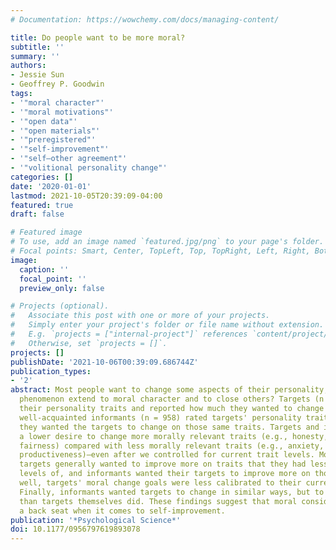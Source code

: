 ```yaml
---
# Documentation: https://wowchemy.com/docs/managing-content/

title: Do people want to be more moral?
subtitle: ''
summary: ''
authors:
- Jessie Sun
- Geoffrey P. Goodwin
tags:
- '"moral character"'
- '"moral motivations"'
- '"open data"'
- '"open materials"'
- '"preregistered"'
- '"self-improvement"'
- '"self–other agreement"'
- '"volitional personality change"'
categories: []
date: '2020-01-01'
lastmod: 2021-10-05T20:39:09-04:00
featured: true
draft: false

# Featured image
# To use, add an image named `featured.jpg/png` to your page's folder.
# Focal points: Smart, Center, TopLeft, Top, TopRight, Left, Right, BottomLeft, Bottom, BottomRight.
image:
  caption: ''
  focal_point: ''
  preview_only: false

# Projects (optional).
#   Associate this post with one or more of your projects.
#   Simply enter your project's folder or file name without extension.
#   E.g. `projects = ["internal-project"]` references `content/project/deep-learning/index.md`.
#   Otherwise, set `projects = []`.
projects: []
publishDate: '2021-10-06T00:39:09.686744Z'
publication_types:
- '2'
abstract: Most people want to change some aspects of their personality, but does this
  phenomenon extend to moral character and to close others? Targets (n = 800) rated
  their personality traits and reported how much they wanted to change on each trait;
  well-acquainted informants (n = 958) rated targets' personality traits and how much
  they wanted the targets to change on those same traits. Targets and informants reported
  a lower desire to change more morally relevant traits (e.g., honesty, compassion,
  fairness) compared with less morally relevant traits (e.g., anxiety, sociability,
  productiveness)—even after we controlled for current trait levels. Moreover, although
  targets generally wanted to improve more on traits that they had less desirable
  levels of, and informants wanted their targets to improve more on those traits as
  well, targets' moral change goals were less calibrated to their current trait levels.
  Finally, informants wanted targets to change in similar ways, but to a lesser extent,
  than targets themselves did. These findings suggest that moral considerations take
  a back seat when it comes to self-improvement.
publication: '*Psychological Science*'
doi: 10.1177/0956797619893078
---
```

